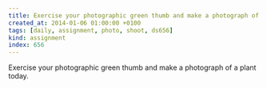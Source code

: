 ```yaml
---
title: Exercise your photographic green thumb and make a photograph of a plant today.
created_at: 2014-01-06 01:00:00 +0100
tags: [daily, assignment, photo, shoot, ds656]
kind: assignment
index: 656
---
```


Exercise your photographic green thumb and make a photograph of a plant today.
